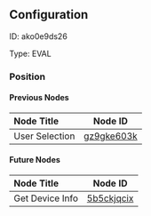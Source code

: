 # <nil>
## Configuration
ID:  ako0e9ds26

Type: EVAL 








### Position

#### Previous Nodes
| Node Title | Node ID |
| :------------- | ------------ |
| User Selection | [gz9gke603k](./gz9gke603k.md) | 
 
 #### Future Nodes
| Node Title | Node ID |
| :------------- | ------------ |
| Get Device Info |[5b5ckjqcix](./5b5ckjqcix.md) | 